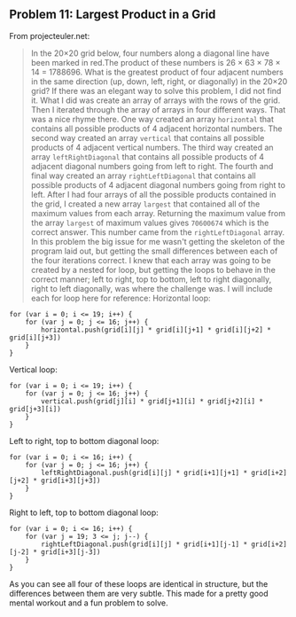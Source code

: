 ## Problem 11: Largest Product in a Grid
From projecteuler.net:
>In the 20×20 grid below, four numbers along a diagonal line have been marked in red.The product of these numbers is 26 × 63 × 78 × 14 = 1788696. What is the greatest product of four adjacent numbers in the same direction (up, down, left, right, or diagonally) in the 20×20 grid?
If there was an elegant way to solve this problem, I did not find it. What I did was create an array of arrays with the rows of the grid. Then I iterated through the array of arrays in four different ways. That was a nice rhyme there. One way created an array `horizontal` that contains all possible products of 4 adjacent horizontal numbers. The second way created an array `vertical` that contains all possible products of 4 adjacent vertical numbers. The third way created an array `leftRightDiagonal` that contains all possible products of 4 adjacent diagonal numbers going from left to right. The fourth and final way created an array `rightLeftDiagonal` that contains all possible products of 4 adjacent diagonal numbers going from right to left. 
After I had four arrays of all the possible products contained in the grid, I created a new array `largest` that contained all of the maximum values from each array. 
Returning the maximum value from the array `largest` of maximum values gives `70600674` which is the correct answer. This number came from the `rightLeftDiagonal` array.
In this problem the big issue for me wasn't getting the skeleton of the program laid out, but getting the small differences between each of the four iterations correct. I knew that each array was going to be created by a nested for loop, but getting the loops to behave in the correct manner; left to right, top to bottom, left to right diagonally, right to left diagonally, was where the challenge was. I will include each for loop here for reference:
Horizontal loop: 
```
for (var i = 0; i <= 19; i++) {
    for (var j = 0; j <= 16; j++) {
        horizontal.push(grid[i][j] * grid[i][j+1] * grid[i][j+2] * grid[i][j+3])
    }
}
```
Vertical loop: 
```
for (var i = 0; i <= 19; i++) {
    for (var j = 0; j <= 16; j++) {
        vertical.push(grid[j][i] * grid[j+1][i] * grid[j+2][i] * grid[j+3][i])
    }
}
```
Left to right, top to bottom diagonal loop: 
```
for (var i = 0; i <= 16; i++) {
    for (var j = 0; j <= 16; j++) {
        leftRightDiagonal.push(grid[i][j] * grid[i+1][j+1] * grid[i+2][j+2] * grid[i+3][j+3])
    }
}
```
Right to left, top to bottom diagonal loop: 
```
for (var i = 0; i <= 16; i++) {
    for (var j = 19; 3 <= j; j--) {
        rightLeftDiagonal.push(grid[i][j] * grid[i+1][j-1] * grid[i+2][j-2] * grid[i+3][j-3])
    }
}
```
As you can see all four of these loops are identical in structure, but the differences between them are very subtle. This made for a pretty good mental workout and a fun problem to solve.